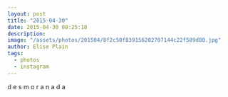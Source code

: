 ```yaml
---
layout: post
title: "2015-04-30"
date: 2015-04-30 08:25:18
description: 
image: "/assets/photos/201504/8f2c50f839156202707144c22f589d80.jpg"
author: Elise Plain
tags: 
  - photos
  - instagram
---
```


d e s  m o r a  n a d a
<p></p>
